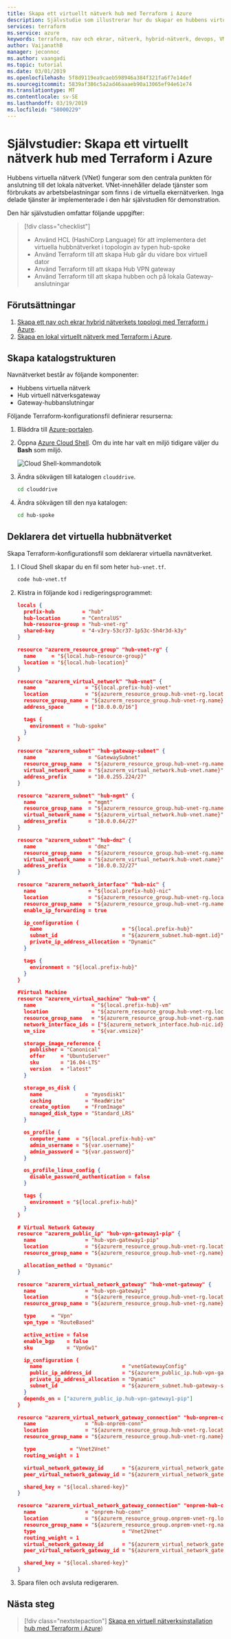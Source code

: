 ```yaml
---
title: Skapa ett virtuellt nätverk hub med Terraform i Azure
description: Självstudie som illustrerar hur du skapar en hubbens virtuella nätverk i Azure som fungerar som en vanlig anslutningspunkt mellan andra nätverk
services: terraform
ms.service: azure
keywords: terraform, nav och ekrar, nätverk, hybrid-nätverk, devops, VM, azure, VNet-peering, typen hub-spoke, hub.
author: VaijanathB
manager: jeconnoc
ms.author: vaangadi
ms.topic: tutorial
ms.date: 03/01/2019
ms.openlocfilehash: 5f8d9119ea9caeb598946a384f321fa6f7e14def
ms.sourcegitcommit: 5839af386c5a2ad46aaaeb90a13065ef94e61e74
ms.translationtype: MT
ms.contentlocale: sv-SE
ms.lasthandoff: 03/19/2019
ms.locfileid: "58000229"
---
```

# <a name="tutorial-create-a-hub-virtual-network-with-terraform-in-azure"></a>Självstudier: Skapa ett virtuellt nätverk hub med Terraform i Azure

Hubbens virtuella nätverk (VNet) fungerar som den centrala punkten för anslutning till det lokala nätverket. VNet-innehåller delade tjänster som förbrukats av arbetsbelastningar som finns i de virtuella ekernätverken. Inga delade tjänster är implementerade i den här självstudien för demonstration.

Den här självstudien omfattar följande uppgifter:

> [!div class="checklist"]
> * Använd HCL (HashiCorp Language) för att implementera det virtuella hubbnätverket i topologin av typen hub-spoke
> * Använd Terraform till att skapa Hub går du vidare box virtuell dator
> * Använd Terraform till att skapa Hub VPN gateway
> * Använd Terraform till att skapa hubben och på lokala Gateway-anslutningar

## <a name="prerequisites"></a>Förutsättningar

1. [Skapa ett nav och ekrar hybrid nätverkets topologi med Terraform i Azure](./terraform-hub-spoke-introduction.md).
1. [Skapa en lokal virtuellt nätverk med Terraform i Azure](./terraform-hub-spoke-on-prem.md).

## <a name="create-the-directory-structure"></a>Skapa katalogstrukturen

Navnätverket består av följande komponenter:

- Hubbens virtuella nätverk
- Hub virtuell nätverksgateway
- Gateway-hubbanslutningar 

Följande Terraform-konfigurationsfil definierar resurserna:

1. Bläddra till [Azure-portalen](https://portal.azure.com).

1. Öppna [Azure Cloud Shell](/azure/cloud-shell/overview). Om du inte har valt en miljö tidigare väljer du **Bash** som miljö.

    ![Cloud Shell-kommandotolk](./media/terraform-common/azure-portal-cloud-shell-button-min.png)

1. Ändra sökvägen till katalogen `clouddrive`.

    ```bash
    cd clouddrive
    ```

1. Ändra sökvägen till den nya katalogen:

    ```bash
    cd hub-spoke
    ```

## <a name="declare-the-hub-vnet"></a>Deklarera det virtuella hubbnätverket

Skapa Terraform-konfigurationsfil som deklarerar virtuella navnätverket.

1. I Cloud Shell skapar du en fil som heter `hub-vnet.tf`.

    ```bash
    code hub-vnet.tf
    ```

1. Klistra in följande kod i redigeringsprogrammet:

    ```JSON
    locals {
      prefix-hub         = "hub"
      hub-location       = "CentralUS"
      hub-resource-group = "hub-vnet-rg"
      shared-key         = "4-v3ry-53cr37-1p53c-5h4r3d-k3y"
    }

    resource "azurerm_resource_group" "hub-vnet-rg" {
      name     = "${local.hub-resource-group}"
      location = "${local.hub-location}"
    }

    resource "azurerm_virtual_network" "hub-vnet" {
      name                = "${local.prefix-hub}-vnet"
      location            = "${azurerm_resource_group.hub-vnet-rg.location}"
      resource_group_name = "${azurerm_resource_group.hub-vnet-rg.name}"
      address_space       = ["10.0.0.0/16"]

      tags {
        environment = "hub-spoke"
      }
    }

    resource "azurerm_subnet" "hub-gateway-subnet" {
      name                 = "GatewaySubnet"
      resource_group_name  = "${azurerm_resource_group.hub-vnet-rg.name}"
      virtual_network_name = "${azurerm_virtual_network.hub-vnet.name}"
      address_prefix       = "10.0.255.224/27"
    }

    resource "azurerm_subnet" "hub-mgmt" {
      name                 = "mgmt"
      resource_group_name  = "${azurerm_resource_group.hub-vnet-rg.name}"
      virtual_network_name = "${azurerm_virtual_network.hub-vnet.name}"
      address_prefix       = "10.0.0.64/27"
    }

    resource "azurerm_subnet" "hub-dmz" {
      name                 = "dmz"
      resource_group_name  = "${azurerm_resource_group.hub-vnet-rg.name}"
      virtual_network_name = "${azurerm_virtual_network.hub-vnet.name}"
      address_prefix       = "10.0.0.32/27"
    }

    resource "azurerm_network_interface" "hub-nic" {
      name                 = "${local.prefix-hub}-nic"
      location             = "${azurerm_resource_group.hub-vnet-rg.location}"
      resource_group_name  = "${azurerm_resource_group.hub-vnet-rg.name}"
      enable_ip_forwarding = true

      ip_configuration {
        name                          = "${local.prefix-hub}"
        subnet_id                     = "${azurerm_subnet.hub-mgmt.id}"
        private_ip_address_allocation = "Dynamic"
      }

      tags {
        environment = "${local.prefix-hub}"
      }
    }

    #Virtual Machine
    resource "azurerm_virtual_machine" "hub-vm" {
      name                  = "${local.prefix-hub}-vm"
      location              = "${azurerm_resource_group.hub-vnet-rg.location}"
      resource_group_name   = "${azurerm_resource_group.hub-vnet-rg.name}"
      network_interface_ids = ["${azurerm_network_interface.hub-nic.id}"]
      vm_size               = "${var.vmsize}"

      storage_image_reference {
        publisher = "Canonical"
        offer     = "UbuntuServer"
        sku       = "16.04-LTS"
        version   = "latest"
      }

      storage_os_disk {
        name              = "myosdisk1"
        caching           = "ReadWrite"
        create_option     = "FromImage"
        managed_disk_type = "Standard_LRS"
      }

      os_profile {
        computer_name  = "${local.prefix-hub}-vm"
        admin_username = "${var.username}"
        admin_password = "${var.password}"
      }

      os_profile_linux_config {
        disable_password_authentication = false
      }

      tags {
        environment = "${local.prefix-hub}"
      }
    }

    # Virtual Network Gateway
    resource "azurerm_public_ip" "hub-vpn-gateway1-pip" {
      name                = "hub-vpn-gateway1-pip"
      location            = "${azurerm_resource_group.hub-vnet-rg.location}"
      resource_group_name = "${azurerm_resource_group.hub-vnet-rg.name}"

      allocation_method = "Dynamic"
    }

    resource "azurerm_virtual_network_gateway" "hub-vnet-gateway" {
      name                = "hub-vpn-gateway1"
      location            = "${azurerm_resource_group.hub-vnet-rg.location}"
      resource_group_name = "${azurerm_resource_group.hub-vnet-rg.name}"

      type     = "Vpn"
      vpn_type = "RouteBased"

      active_active = false
      enable_bgp    = false
      sku           = "VpnGw1"

      ip_configuration {
        name                          = "vnetGatewayConfig"
        public_ip_address_id          = "${azurerm_public_ip.hub-vpn-gateway1-pip.id}"
        private_ip_address_allocation = "Dynamic"
        subnet_id                     = "${azurerm_subnet.hub-gateway-subnet.id}"
      }
      depends_on = ["azurerm_public_ip.hub-vpn-gateway1-pip"]
    }

    resource "azurerm_virtual_network_gateway_connection" "hub-onprem-conn" {
      name                = "hub-onprem-conn"
      location            = "${azurerm_resource_group.hub-vnet-rg.location}"
      resource_group_name = "${azurerm_resource_group.hub-vnet-rg.name}"

      type           = "Vnet2Vnet"
      routing_weight = 1

      virtual_network_gateway_id      = "${azurerm_virtual_network_gateway.hub-vnet-gateway.id}"
      peer_virtual_network_gateway_id = "${azurerm_virtual_network_gateway.onprem-vpn-gateway.id}"

      shared_key = "${local.shared-key}"
    }

    resource "azurerm_virtual_network_gateway_connection" "onprem-hub-conn" {
      name                = "onprem-hub-conn"
      location            = "${azurerm_resource_group.onprem-vnet-rg.location}"
      resource_group_name = "${azurerm_resource_group.onprem-vnet-rg.name}"
      type                            = "Vnet2Vnet"
      routing_weight = 1
      virtual_network_gateway_id      = "${azurerm_virtual_network_gateway.onprem-vpn-gateway.id}"
      peer_virtual_network_gateway_id = "${azurerm_virtual_network_gateway.hub-vnet-gateway.id}"

      shared_key = "${local.shared-key}"
    }
    ```
    
1. Spara filen och avsluta redigeraren.

## <a name="next-steps"></a>Nästa steg

> [!div class="nextstepaction"] 
> [Skapa en virtuell nätverksinstallation hub med Terraform i Azure](./terraform-hub-spoke-hub-nva.md))